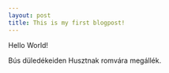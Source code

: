 ```yaml
---
layout: post
title: This is my first blogpost!
---
```


Hello World!

Bús düledékeiden
Husztnak romvára megállék.